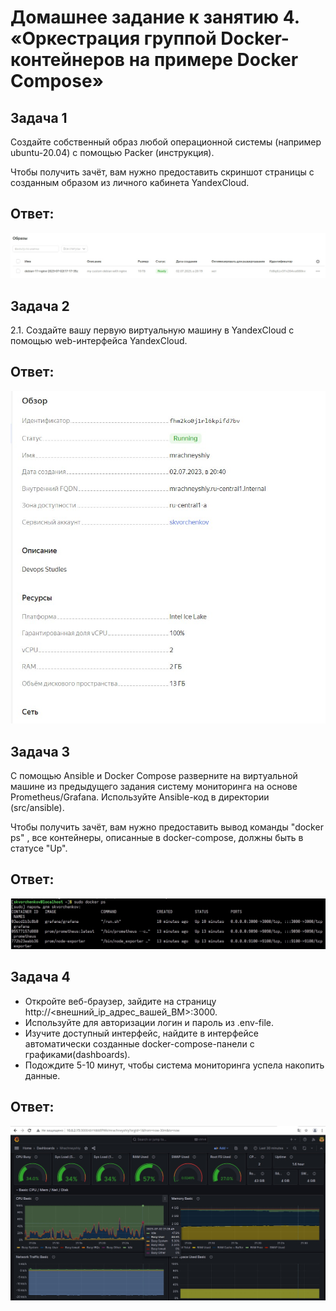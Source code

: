 # Домашнее задание к занятию 4. «Оркестрация группой Docker-контейнеров на примере Docker Compose»

## Задача 1
Создайте собственный образ любой операционной системы (например ubuntu-20.04) с помощью Packer (инструкция).

Чтобы получить зачёт, вам нужно предоставить скриншот страницы с созданным образом из личного кабинета YandexCloud.

## Ответ:
![](pic/1.jpg) 

## Задача 2
2.1. Создайте вашу первую виртуальную машину в YandexCloud с помощью web-интерфейса YandexCloud.

## Ответ:
![](pic/2.jpg) 

## Задача 3
С помощью Ansible и Docker Compose разверните на виртуальной машине из предыдущего задания систему мониторинга на основе Prometheus/Grafana. Используйте Ansible-код в директории (src/ansible).

Чтобы получить зачёт, вам нужно предоставить вывод команды "docker ps" , все контейнеры, описанные в docker-compose, должны быть в статусе "Up".

## Ответ:
![](pic/3.jpg)

## Задача 4
- Откройте веб-браузер, зайдите на страницу http://<внешний_ip_адрес_вашей_ВМ>:3000.
- Используйте для авторизации логин и пароль из .env-file.
- Изучите доступный интерфейс, найдите в интерфейсе автоматически созданные docker-compose-панели с графиками(dashboards).
- Подождите 5-10 минут, чтобы система мониторинга успела накопить данные.

## Ответ:
![](pic/4.jpg)




